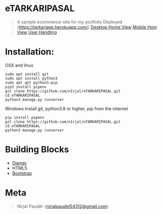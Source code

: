 # eTARKARIPASAL
>A sample ecommerce-site for my portfolio
>Deployed (https://tarkariapp.herokuapp.com/)
[Desktop Home View](./assests/screenshots/screenshots1.PNG)
[Mobile Hom View](./assests/screenshots/screenshots2.PNG)
[User Handling](./assests/screenshots/screenshots3.PNG)


# Installation:
OSX and linux
```terminal
sudo apt install git 
sudo apt install python3
sudo apt get python3-pip
pip3 install pipenv
git clone https://github.com/n1rjal/eTARKARIPASAL.git
cd eTARKARIPASAL
python3 manage.py runserver
```

Windows
Install git, python3.8 or higher, pip from the internet
```terminal
pip install pipenv
git clone https://github.com/n1rjal/eTARKARIPASAL.git
cd eTARKARIPASAL
python3 manage.py runserver
```

# Building Blocks
* [Django](https://github.com/django/django)
* HTML5
* [Bootstrap](https://github.com/twbs/bootstrap)

# Meta
> Nirjal Paudel :(nirjalpaudel54312@gmail.com)